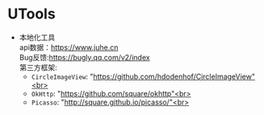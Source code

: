 # UTools
- 本地化工具<br>
api数据：https://www.juhe.cn<br>
Bug反馈:https://bugly.qq.com/v2/index<br>
第三方框架:<br>
   * `CircleImageView`:  "https://github.com/hdodenhof/CircleImageView"<br>
   * `OkHttp`: "https://github.com/square/okhttp"<br>
   * `Picasso`:  "http://square.github.io/picasso/"<br>
